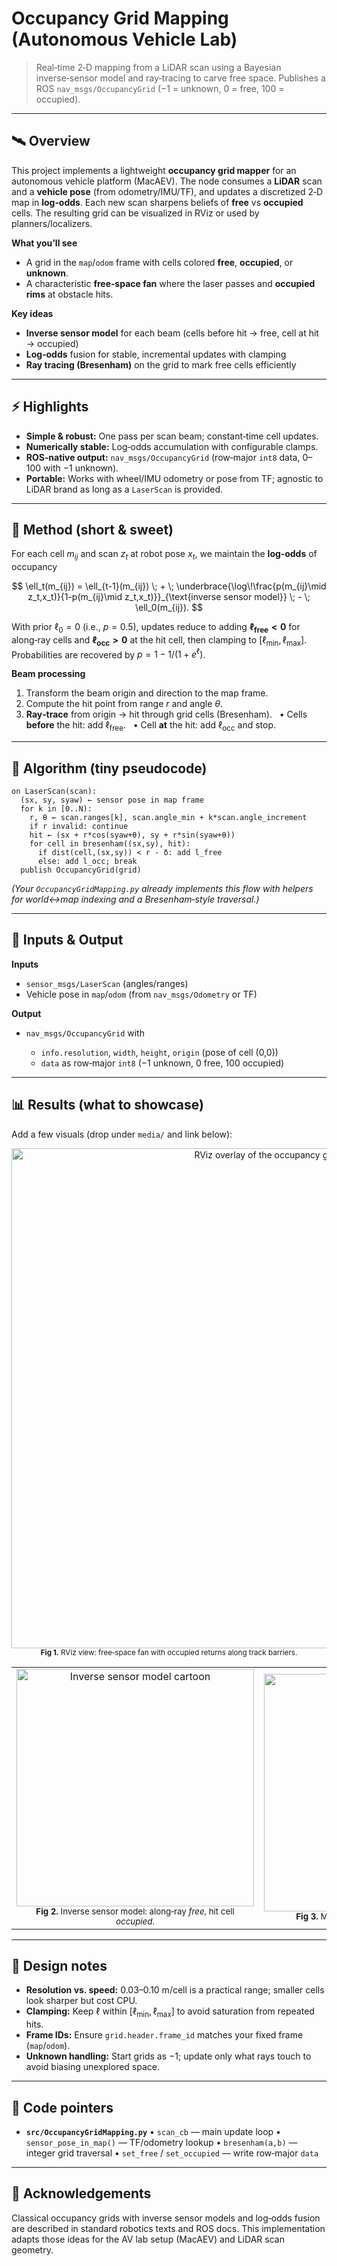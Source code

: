 # Occupancy Grid Mapping (Autonomous Vehicle Lab)

> Real‑time 2‑D mapping from a LiDAR scan using a Bayesian inverse‑sensor model and ray‑tracing to carve free space. Publishes a ROS `nav_msgs/OccupancyGrid` (−1 = unknown, 0 = free, 100 = occupied).

---

## 🛰️ Overview

This project implements a lightweight **occupancy grid mapper** for an autonomous vehicle platform (MacAEV). The node consumes a **LiDAR** scan and a **vehicle pose** (from odometry/IMU/TF), and updates a discretized 2‑D map in **log‑odds**. Each new scan sharpens beliefs of **free** vs **occupied** cells. The resulting grid can be visualized in RViz or used by planners/localizers.

**What you’ll see**

* A grid in the `map`/`odom` frame with cells colored **free**, **occupied**, or **unknown**.
* A characteristic **free‑space fan** where the laser passes and **occupied rims** at obstacle hits.

**Key ideas**

* **Inverse sensor model** for each beam (cells before hit → free, cell at hit → occupied)
* **Log‑odds** fusion for stable, incremental updates with clamping
* **Ray tracing (Bresenham)** on the grid to mark free cells efficiently

---

## ⚡ Highlights

* **Simple & robust:** One pass per scan beam; constant‑time cell updates.
* **Numerically stable:** Log‑odds accumulation with configurable clamps.
* **ROS‑native output:** `nav_msgs/OccupancyGrid` (row‑major `int8` data, 0–100 with −1 unknown).
* **Portable:** Works with wheel/IMU odometry or pose from TF; agnostic to LiDAR brand as long as a `LaserScan` is provided.

---

## 🧠 Method (short & sweet)

For each cell $m_{ij}$ and scan $z_t$ at robot pose $x_t$, we maintain the **log‑odds** of occupancy

$$
\ell_t(m_{ij}) = \ell_{t-1}(m_{ij}) \; + \; \underbrace{\log\!\frac{p(m_{ij}\mid z_t,x_t)}{1-p(m_{ij}\mid z_t,x_t)}}_{\text{inverse sensor model}} \; - \; \ell_0(m_{ij}).
$$

With prior $\ell_0=0$ (i.e., $p=0.5$), updates reduce to adding **$\ell_{\text{free}}<0$** for along‑ray cells and **$\ell_{\text{occ}}>0$** at the hit cell, then clamping to $[\ell_{\min},\ell_{\max}]$. Probabilities are recovered by $p = 1 - 1/(1+e^{\ell})$.

**Beam processing**

1. Transform the beam origin and direction to the map frame.
2. Compute the hit point from range $r$ and angle $\theta$.
3. **Ray‑trace** from origin → hit through grid cells (Bresenham).
     • Cells **before** the hit: add $\ell_{\text{free}}$.
     • Cell **at** the hit: add $\ell_{\text{occ}}$ and stop.

---

## 🧩 Algorithm (tiny pseudocode)

```text
on LaserScan(scan):
  (sx, sy, syaw) ← sensor pose in map frame
  for k in [0..N):
    r, θ ← scan.ranges[k], scan.angle_min + k*scan.angle_increment
    if r invalid: continue
    hit ← (sx + r*cos(syaw+θ), sy + r*sin(syaw+θ))
    for cell in bresenham((sx,sy), hit):
      if dist(cell,(sx,sy)) < r - δ: add l_free
      else: add l_occ; break
  publish OccupancyGrid(grid)
```

*(Your `OccupancyGridMapping.py` already implements this flow with helpers for world↔map indexing and a Bresenham‑style traversal.)*

---

## 🔎 Inputs & Output

**Inputs**

* `sensor_msgs/LaserScan` (angles/ranges)
* Vehicle pose in `map`/`odom` (from `nav_msgs/Odometry` or TF)

**Output**

* `nav_msgs/OccupancyGrid` with

  * `info.resolution`, `width`, `height`, `origin` (pose of cell (0,0))
  * `data` as row‑major `int8` (−1 unknown, 0 free, 100 occupied)

---

## 📊 Results (what to showcase)

Add a few visuals (drop under `media/` and link below):

<p align="center">
  <img src="media/rviz_overlay.png" width="800" alt="RViz overlay of the occupancy grid">
  <br>
  <sub><b>Fig 1.</b> RViz view: free‑space fan with occupied returns along track barriers.</sub>
</p>

<table>
  <tr>
    <td align="center">
      <img src="media/beam_model.png" width="380" alt="Inverse sensor model cartoon"><br>
      <sub><b>Fig 2.</b> Inverse sensor model: along‑ray <i>free</i>, hit cell <i>occupied</i>.</sub>
    </td>
    <td align="center">
      <img src="media/map_progress.gif" width="380" alt="Map refinement over time"><br>
      <sub><b>Fig 3.</b> Map refinement as scans accumulate.</sub>
    </td>
  </tr>
</table>

---

## 🧭 Design notes

* **Resolution vs. speed:** 0.03–0.10 m/cell is a practical range; smaller cells look sharper but cost CPU.
* **Clamping:** Keep $\ell$ within $[\ell_{\min},\ell_{\max}]$ to avoid saturation from repeated hits.
* **Frame IDs:** Ensure `grid.header.frame_id` matches your fixed frame (`map`/`odom`).
* **Unknown handling:** Start grids as −1; update only what rays touch to avoid biasing unexplored space.

---

## 📎 Code pointers

* **`src/OccupancyGridMapping.py`**
  • `scan_cb` — main update loop
  • `sensor_pose_in_map()` — TF/odometry lookup
  • `bresenham(a,b)` — integer grid traversal
  • `set_free` / `set_occupied` — write row‑major `data`

---

## 🙌 Acknowledgements

Classical occupancy grids with inverse sensor models and log‑odds fusion are described in standard robotics texts and ROS docs. This implementation adapts those ideas for the AV lab setup (MacAEV) and LiDAR scan geometry.
